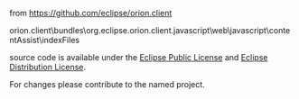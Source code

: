 from https://github.com/eclipse/orion.client

orion.client\bundles\org.eclipse.orion.client.javascript\web\javascript\contentAssist\indexFiles

source code is available
under the [Eclipse Public License](http://www.eclipse.org/legal/epl-v10.html)
and [Eclipse Distribution License](http://www.eclipse.org/org/documents/edl-v10.php).

For changes please contribute to the named project.
